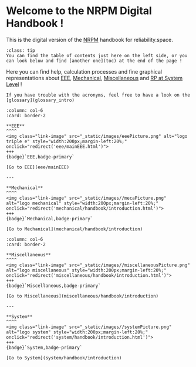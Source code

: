 # Welcome to the NRPM Digital Handbook !


This is the digital version of the [NRPM](glossary_intro) handbook for reliability.space.

```{admonition} TIPS
:class: tip
You can find the table of contents just here on the left side, or you can look below and find [another one](toc) at the end of the page ! 
```

Here you can find help, calculation processes and fine graphical representations about [EEE](eee/mainEEE), [Mechanical](mechanical/handbook/introduction), [Miscellaneous](miscellaneous/handbook/introduction) and [RP at System Level](system/handbook/introduction) !

```{note}
If you have trouble with the acronyms, feel free to have a look on the [glossary](glossary_intro)
```

````{panels}
:column: col-6
:card: border-2

**EEE**
^^^^
<img class="link-image" src="_static/images/eeePicture.png" alt="logo triple e" style="width:200px;margin-left:20%;" onclick="redirect('eee/mainEEE.html')">
+++
{badge}`EEE,badge-primary`

[Go to EEE](eee/mainEEE)

---

**Mechanical**
^^^^
<img class="link-image" src="_static/images//mecaPicture.png" alt="logo mechanical" style="width:200px;margin-left:20%;" onclick="redirect('mechanical/handbook/introduction.html')">
+++
{badge}`Mechanical,badge-primary`

[Go to Mechanical](mechanical/handbook/introduction)
````


````{panels}
:column: col-6
:card: border-2

**Miscellaneous**
^^^^
<img class="link-image" src="_static/images//miscellaneousPicture.png" alt="logo miscellaneous" style="width:200px;margin-left:20%;" onclick="redirect('miscellaneous/handbook/introduction.html')">
+++
{badge}`Miscellaneous,badge-primary`

[Go to Miscellaneous](miscellaneous/handbook/introduction)

---

**System**
^^^^
<img class="link-image" src="_static/images//systemPicture.png" alt="logo system" style="width:200px;margin-left:20%;" onclick="redirect('system/handbook/introduction.html')">
+++
{badge}`System,badge-primary`

[Go to System](system/handbook/introduction)
````
